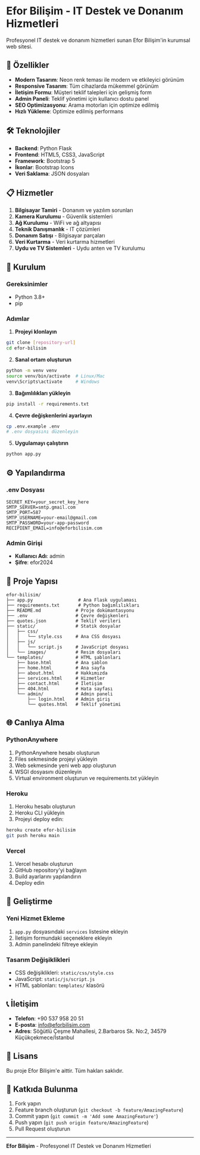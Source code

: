 # Efor Bilişim - IT Destek ve Donanım Hizmetleri

Profesyonel IT destek ve donanım hizmetleri sunan Efor Bilişim'in kurumsal web sitesi.

## 🚀 Özellikler

- **Modern Tasarım**: Neon renk teması ile modern ve etkileyici görünüm
- **Responsive Tasarım**: Tüm cihazlarda mükemmel görünüm
- **İletişim Formu**: Müşteri teklif talepleri için gelişmiş form
- **Admin Paneli**: Teklif yönetimi için kullanıcı dostu panel
- **SEO Optimizasyonu**: Arama motorları için optimize edilmiş
- **Hızlı Yükleme**: Optimize edilmiş performans

## 🛠️ Teknolojiler

- **Backend**: Python Flask
- **Frontend**: HTML5, CSS3, JavaScript
- **Framework**: Bootstrap 5
- **İkonlar**: Bootstrap Icons
- **Veri Saklama**: JSON dosyaları

## 📋 Hizmetler

1. **Bilgisayar Tamiri** - Donanım ve yazılım sorunları
2. **Kamera Kurulumu** - Güvenlik sistemleri
3. **Ağ Kurulumu** - WiFi ve ağ altyapısı
4. **Teknik Danışmanlık** - IT çözümleri
5. **Donanım Satışı** - Bilgisayar parçaları
6. **Veri Kurtarma** - Veri kurtarma hizmetleri
7. **Uydu ve TV Sistemleri** - Uydu anten ve TV kurulumu

## 🚀 Kurulum

### Gereksinimler
- Python 3.8+
- pip

### Adımlar

1. **Projeyi klonlayın**
```bash
git clone [repository-url]
cd efor-bilisim
```

2. **Sanal ortam oluşturun**
```bash
python -m venv venv
source venv/bin/activate  # Linux/Mac
venv\Scripts\activate     # Windows
```

3. **Bağımlılıkları yükleyin**
```bash
pip install -r requirements.txt
```

4. **Çevre değişkenlerini ayarlayın**
```bash
cp .env.example .env
# .env dosyasını düzenleyin
```

5. **Uygulamayı çalıştırın**
```bash
python app.py
```

## ⚙️ Yapılandırma

### .env Dosyası
```env
SECRET_KEY=your_secret_key_here
SMTP_SERVER=smtp.gmail.com
SMTP_PORT=587
SMTP_USERNAME=your-email@gmail.com
SMTP_PASSWORD=your-app-password
RECIPIENT_EMAIL=info@eforbilisim.com
```

### Admin Girişi
- **Kullanıcı Adı**: admin
- **Şifre**: efor2024

## 📁 Proje Yapısı

```
efor-bilisim/
├── app.py                 # Ana Flask uygulaması
├── requirements.txt       # Python bağımlılıkları
├── README.md             # Proje dokümantasyonu
├── .env                  # Çevre değişkenleri
├── quotes.json           # Teklif verileri
├── static/               # Statik dosyalar
│   ├── css/
│   │   └── style.css     # Ana CSS dosyası
│   ├── js/
│   │   └── script.js     # JavaScript dosyası
│   └── images/           # Resim dosyaları
└── templates/            # HTML şablonları
    ├── base.html         # Ana şablon
    ├── home.html         # Ana sayfa
    ├── about.html        # Hakkımızda
    ├── services.html     # Hizmetler
    ├── contact.html      # İletişim
    ├── 404.html          # Hata sayfası
    └── admin/            # Admin paneli
        ├── login.html    # Admin giriş
        └── quotes.html   # Teklif yönetimi
```

## 🌐 Canlıya Alma

### PythonAnywhere
1. PythonAnywhere hesabı oluşturun
2. Files sekmesinde projeyi yükleyin
3. Web sekmesinde yeni web app oluşturun
4. WSGI dosyasını düzenleyin
5. Virtual environment oluşturun ve requirements.txt yükleyin

### Heroku
1. Heroku hesabı oluşturun
2. Heroku CLI yükleyin
3. Projeyi deploy edin:
```bash
heroku create efor-bilisim
git push heroku main
```

### Vercel
1. Vercel hesabı oluşturun
2. GitHub repository'yi bağlayın
3. Build ayarlarını yapılandırın
4. Deploy edin

## 🔧 Geliştirme

### Yeni Hizmet Ekleme
1. `app.py` dosyasındaki `services` listesine ekleyin
2. İletişim formundaki seçeneklere ekleyin
3. Admin panelindeki filtreye ekleyin

### Tasarım Değişiklikleri
- CSS değişiklikleri: `static/css/style.css`
- JavaScript: `static/js/script.js`
- HTML şablonları: `templates/` klasörü

## 📞 İletişim

- **Telefon**: +90 537 958 20 51
- **E-posta**: info@eforbilisim.com
- **Adres**: Söğütlü Çeşme Mahallesi, 2.Barbaros Sk. No:2, 34579 Küçükçekmece/İstanbul

## 📄 Lisans

Bu proje Efor Bilişim'e aittir. Tüm hakları saklıdır.

## 🤝 Katkıda Bulunma

1. Fork yapın
2. Feature branch oluşturun (`git checkout -b feature/AmazingFeature`)
3. Commit yapın (`git commit -m 'Add some AmazingFeature'`)
4. Push yapın (`git push origin feature/AmazingFeature`)
5. Pull Request oluşturun

---

**Efor Bilişim** - Profesyonel IT Destek ve Donanım Hizmetleri 